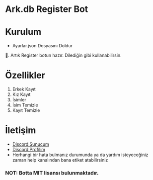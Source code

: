 # Ark.db Register Bot

# Kurulum
* Ayarlar.json Dosyasını Doldur

🎉. Artık Register botun hazır. Dilediğin gibi kullanabilirsin.

# Özellikler
1. Erkek Kayıt
2. Kız Kayıt
3. İsimler
4. İsim Temizle
5. Kayıt Temizle
# İletişim
* [Discord Sunucum](https://discord.gg/pP75nqg7Pm)
* [Discord Profilim](https://discord.com/users/447133403700264962)
* Herhangi bir hata bulmanız durumunda ya da yardım isteyeceğiniz zaman help kanalından bana etiket atabilirsiniz

### NOT: Botta MIT lisansı bulunmaktadır.
